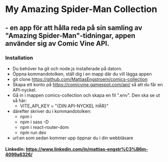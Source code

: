 # My Amazing Spider-Man Collection

## - en app för att hålla reda på sin samling av "Amazing Spider-Man"-tidningar, appen använder sig av Comic Vine API.

### Installation

- Du behöver ha git och node.js installerade på datorn.
- Öppna kommandotolken, ställ dig i en mapp där du vill lägga appen
- git clone https://github.com/MattiasEngstroem/comics-collection
- Skapa ett konto på https://comicvine.gamespot.com/api/ så att du får en API-nyckel.
- Gå in i mappen comics-collection och skapa en fil ".env". Den ska se ut så här:
  - VITE_API_KEY = "{DIN API-NYCKEL HÄR}"
- därefter skriver du i kommandotolken:
  - npm i
  - npm i sass -D
  - npm i react-router-dom
  - npm run dev
- url:en som sedan kommer upp öppnar du i din webbläsare

#### Linkedin: https://www.linkedin.com/in/mattias-engstr%C3%B6m-4099a6326/
